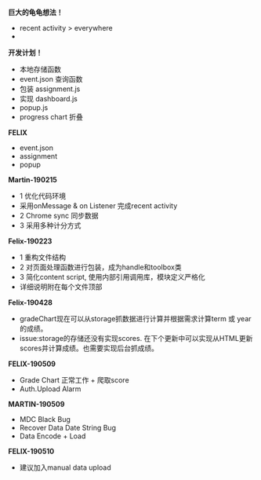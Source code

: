 **巨大的龟龟想法！**

- recent activity > everywhere
-

**开发计划！**

- 本地存储函数
- event.json 查询函数
- 包装 assignment.js
- 实现 dashboard.js
- popup.js
- progress chart 折叠

**FELIX**

- event.json
- assignment
- popup

**Martin-190215**
- 1 优化代码环境
-   采用onMessage & on Listener 完成recent activity
- 2 Chrome sync 同步数据
- 3 采用多种计分方式

**Felix-190223**
- 1 重构文件结构
- 2 对页面处理函数进行包装，成为handle和toolbox类
- 3 简化content script, 使用内部引用调用库，模块定义严格化
- 详细说明附在每个文件顶部

**Felix-190428**
- gradeChart现在可以从storage抓数据进行计算并根据需求计算term 或 year的成绩。
- issue:storage的存储还没有实现scores. 在下个更新中可以实现从HTML更新scores并计算成绩。也需要实现后台抓成绩。

**FELIX-190509**
- Grade Chart 正常工作 + 爬取score
- Auth.Upload Alarm

**MARTIN-190509**
- MDC Black Bug
- Recover Data  Date String Bug
- Data Encode + Load

**FELIX-190510**
- 建议加入manual data upload
